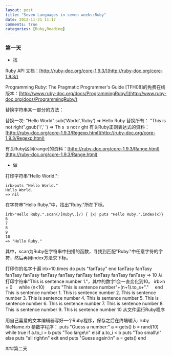 ```yaml
---
layout: post
title: "Seven Languages in seven weeks:Ruby"
date: 2012-11-21 11:17
comments: true
categories: [Ruby,Reading]
---
```


### 第一天

* 找

Ruby API 文档：[http://ruby-doc.org/core-1.9.3/](http://ruby-doc.org/core-1.9.3/)

Programming Ruby: The Pragmatic Programmer's Guide [TFH08]的免费在线版本：[http://www.ruby-doc.org/docs/ProgrammingRuby/](http://www.ruby-doc.org/docs/ProgrammingRuby/)

替换字符串某一部分的方法：

替换一次:
	"Hello World".sub('World','Ruby')
	=> Hello Ruby
替换所有：
	"This is not right".gsub('i',' ')
	=> Th s  s not r ght
有关Ruby正则表达式的资料：[http://ruby-doc.org/core-1.9.3/Regexp.html](http://ruby-doc.org/core-1.9.3/Regexp.html)

有关Ruby区间(range)的资料：[http://ruby-doc.org/core-1.9.3/Range.html](http://ruby-doc.org/core-1.9.3/Range.html)

* 做

打印字符串"Hello World.":

	irb>puts "Hello World."
	Hello World.
	=> nil
在字符串"Hello Ruby."中，找出"Ruby."所在下标。

	irb>"Hello Ruby.".scan(/[Ruby\.]/) { |x| puts "Hello Ruby.".index(x)}
	6
	7
	8
	9
	10
	=> "Hello Ruby."
其中，scan为Ruby在字符串中扫描的函数，寻找到匹配"Ruby."中任意字符的字符，然后再用index方法求下标。

打印你的名字十遍
	irb>10.times do puts "fanTasy" end
	fanTasy
	fanTasy
	fanTasy
	fanTasy
	fanTasy
	fanTasy
	fanTasy
	fanTasy
	fanTasy
	fanTasy
	=> 10
从打印字符串"This is sentence number 1."，其中的数字1会一直变化到10。
	irb>n = 0
	    while (n<10)
	    puts "This is sentence number"+(n+1).to_s+"."
	    end
	This is sentence number 1.
	This is sentence number 2.
	This is sentence number 3.
	This is sentence number 4.
	This is sentence number 5.
	This is sentence number 6.
	This is sentence number 7.
	This is sentence number 8.
	This is sentence number 9.
	This is sentence number 10
从文件运行Ruby程序

用自己喜爱的文本编辑器写好一个Ruby程序，保存之后在终端输入:
	ruby fileName.rb
猜数字程序：
	puts "Guess a number:"
	a = gets()
	b = rand(10)
	while true
	   if a.to_i > b
	      puts "Too large\n"
	   elsif a.to_i < b
	      puts "Too small\n"
	   else
	      puts "all right\n"
	      exit
	   end
	puts "Guess again:\n"
	a = gets()
	end


###第二天
